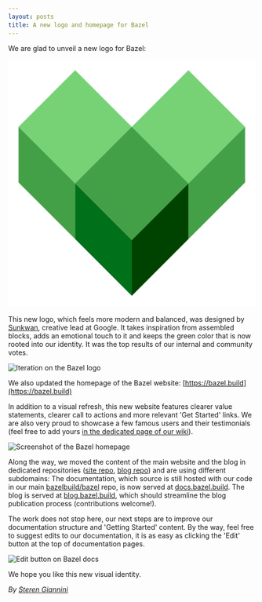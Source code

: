 ```yaml
---
layout: posts
title: A new logo and homepage for Bazel
---
```


We are glad to unveil a new logo for Bazel:

![Bazel logo](/images/bazel-icon.svg)

This new logo, which feels more modern and balanced, was designed by [Sunkwan](https://www.linkedin.com/in/sunkwan), creative lead at Google.
It takes inspiration from assembled blocks, adds an emotional touch to it and keeps the green color that is now rooted into our identity.
It was the top results of our internal and community votes.

![Iteration on the Bazel logo](/assets/logo-draft.png)

We also updated the homepage of the Bazel website: [https://bazel.build](https://bazel.build)

In addition to a visual refresh, this new website features clearer value statements, clearer call to actions and more relevant 'Get Started' links.
We are also very proud to showcase a few famous users and their testimonials (feel free to add yours [in the dedicated page of our wiki](https://github.com/bazelbuild/bazel/wiki/Bazel-Users)).

![Screenshot of the Bazel homepage](/assets/home-screenshot.png)

Along the way, we moved the content of the main website and the blog in dedicated repositories ([site repo](https://github.com/bazelbuild/bazel-website), [blog repo](https://github.com/bazelbuild/bazel-blog)) and are using different subdomains: The documentation, which source is still hosted with our code in our main [bazelbuild/bazel](github.com/bazelbuild/bazel) repo, is now served at [docs.bazel.build](https://docs.bazel.build). The blog is served at [blog.bazel.build](http://blog.bazel.build/), which should streamline the blog publication process (contributions welcome!).

The work does not stop here, our next steps are to improve our documentation structure and 'Getting Started' content.
By the way, feel free to suggest edits to our documentation, it is as easy as clicking the 'Edit' button at the top of documentation pages.

![Edit button on Bazel docs](/assets/edit-button.png)

We hope you like this new visual identity.

*By [Steren Giannini](https://github.com/steren)*
